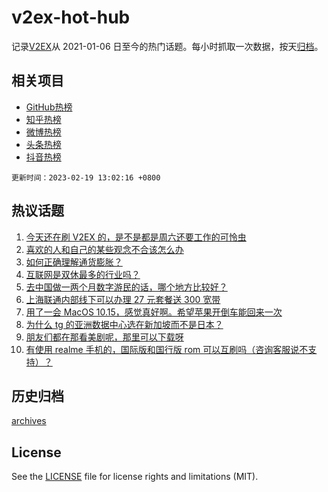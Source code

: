 # v2ex-hot-hub

 记录[V2EX](https://www.v2ex.com/)从 2021-01-06 日至今的热门话题。每小时抓取一次数据，按天[归档](archives)。
 
 ## 相关项目

- [GitHub热榜](https://github.com/it985/github-hot-hub)
- [知乎热榜](https://github.com/it985/zhihu-hot-hub)
- [微博热榜](https://github.com/it985/weibo-hot-hub)
- [头条热榜](https://github.com/it985/toutiao-hot-hub)
- [抖音热榜](https://github.com/it985/douyin-hot-hub)


 `更新时间：2023-02-19 13:02:16 +0800`

## 热议话题

1. [今天还在刷 V2EX 的，是不是都是周六还要工作的可怜虫](https://www.v2ex.com/t/917154)
1. [喜欢的人和自己的某些观念不合该怎么办](https://www.v2ex.com/t/917265)
1. [如何正确理解通货膨胀？](https://www.v2ex.com/t/917150)
1. [互联网是双休最多的行业吗？](https://www.v2ex.com/t/917294)
1. [去中国做一两个月数字游民的话，哪个地方比较好？](https://www.v2ex.com/t/917282)
1. [上海联通内部线下可以办理 27 元套餐送 300 宽带](https://www.v2ex.com/t/917184)
1. [用了一会 MacOS 10.15，感觉真好啊。希望苹果开倒车能回来一次](https://www.v2ex.com/t/917284)
1. [为什么 tg 的亚洲数据中心选在新加坡而不是日本？](https://www.v2ex.com/t/917245)
1. [朋友们都在那看美剧呢，那里可以下载呀](https://www.v2ex.com/t/917155)
1. [有使用 realme 手机的，国际版和国行版 rom 可以互刷吗（咨询客服说不支持）？](https://www.v2ex.com/t/917159)

## 历史归档

[archives](archives)

## License

See the [LICENSE](LICENSE) file for license rights and limitations (MIT).
